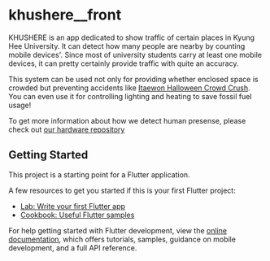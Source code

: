 # khushere__front
KHUSHERE is an app dedicated to show traffic of certain places in Kyung Hee University. It can detect how many people are nearby by counting mobile devices'. Since most of university students carry at least one mobile devices, it can pretty certainly provide traffic with quite an accuracy.


This system can be used not only for providing whether enclosed space is crowded but preventing accidents like [Itaewon Halloween Crowd Crush](https://www.koreaherald.com/view.php?ud=20221030000006). You can even use it for controlling lighting and heating to save fossil fuel usage!


To get more information about how we detect human presense, please check out [our hardware repository](https://github.com/park-csu/khushere-hardware)

## Getting Started

This project is a starting point for a Flutter application.

A few resources to get you started if this is your first Flutter project:

- [Lab: Write your first Flutter app](https://docs.flutter.dev/get-started/codelab)
- [Cookbook: Useful Flutter samples](https://docs.flutter.dev/cookbook)

For help getting started with Flutter development, view the
[online documentation](https://docs.flutter.dev/), which offers tutorials,
samples, guidance on mobile development, and a full API reference.
